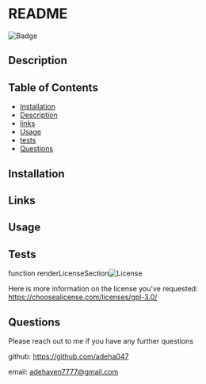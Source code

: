 # README

  ![Badge](https://img.shields.io/badge/license-GPL-blue)

  ## Description 





## Table of Contents

* [Installation](#installation)
* [Description](#Description)
* [links](#links)
* [Usage](#Usage)
* [tests](#tests)
* [Questions](#Questions)


## Installation



## Links 



## Usage



## Tests



function renderLicenseSection![License](https://choosealicense.com/licenses/gpl-3.0/)

Here is more information on the license you've requested: https://choosealicense.com/licenses/gpl-3.0/





## Questions

Please reach out to me if you have any further questions 

github: https://github.com/adeha047

email: adehaven7777@gmail.com


        


